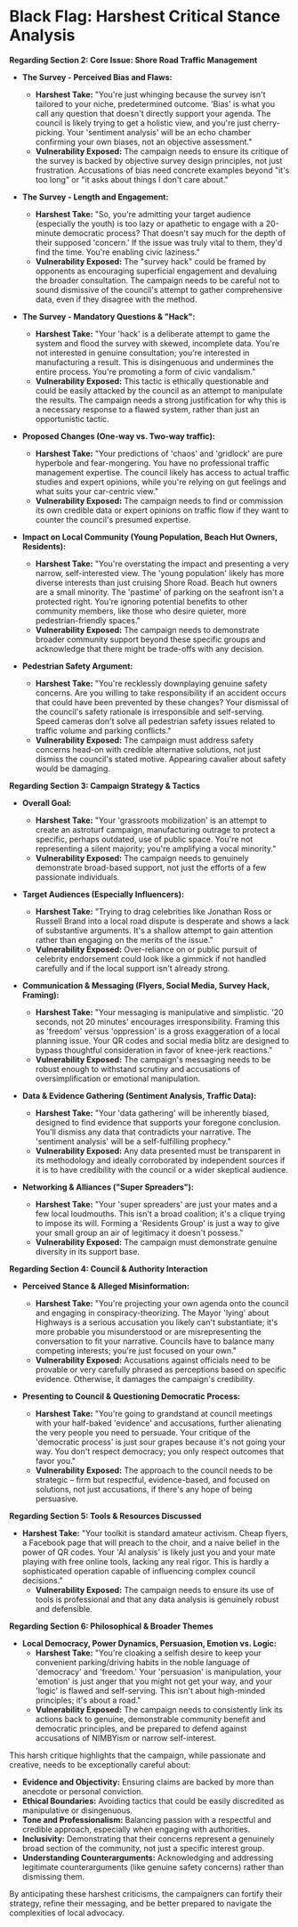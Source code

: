 # Black Flag: Harshest Critical Stance Analysis

**Regarding Section 2: Core Issue: Shore Road Traffic Management**

- **The Survey - Perceived Bias and Flaws:**
  - **Harshest Take:** "You're just whinging because the survey isn't tailored to your niche, predetermined outcome. 'Bias' is what you call any question that doesn't directly support your agenda. The council is likely trying to get a holistic view, and you're just cherry-picking. Your 'sentiment analysis' will be an echo chamber confirming your own biases, not an objective assessment."
  - **Vulnerability Exposed:** The campaign needs to ensure its critique of the survey is backed by objective survey design principles, not just frustration. Accusations of bias need concrete examples beyond "it's too long" or "it asks about things I don't care about."

- **The Survey - Length and Engagement:**
  - **Harshest Take:** "So, you're admitting your target audience (especially the youth) is too lazy or apathetic to engage with a 20-minute democratic process? That doesn't say much for the depth of their supposed 'concern.' If the issue was truly vital to them, they'd find the time. You're enabling civic laziness."
  - **Vulnerability Exposed:** The "survey hack" could be framed by opponents as encouraging superficial engagement and devaluing the broader consultation. The campaign needs to be careful not to sound dismissive of the council's attempt to gather comprehensive data, even if they disagree with the method.

- **The Survey - Mandatory Questions & "Hack":**
  - **Harshest Take:** "Your 'hack' is a deliberate attempt to game the system and flood the survey with skewed, incomplete data. You're not interested in genuine consultation; you're interested in manufacturing a result. This is disingenuous and undermines the entire process. You're promoting a form of civic vandalism."
  - **Vulnerability Exposed:** This tactic is ethically questionable and could be easily attacked by the council as an attempt to manipulate the results. The campaign needs a strong justification for why this is a necessary response to a flawed system, rather than just an opportunistic tactic.

- **Proposed Changes (One-way vs. Two-way traffic):**
  - **Harshest Take:** "Your predictions of 'chaos' and 'gridlock' are pure hyperbole and fear-mongering. You have no professional traffic management expertise. The council likely has access to actual traffic studies and expert opinions, while you're relying on gut feelings and what suits your car-centric view."
  - **Vulnerability Exposed:** The campaign needs to find or commission its own credible data or expert opinions on traffic flow if they want to counter the council's presumed expertise.

- **Impact on Local Community (Young Population, Beach Hut Owners, Residents):**
  - **Harshest Take:** "You're overstating the impact and presenting a very narrow, self-interested view. The 'young population' likely has more diverse interests than just cruising Shore Road. Beach hut owners are a small minority. The 'pastime' of parking on the seafront isn't a protected right. You're ignoring potential benefits to other community members, like those who desire quieter, more pedestrian-friendly spaces."
  - **Vulnerability Exposed:** The campaign needs to demonstrate broader community support beyond these specific groups and acknowledge that there might be trade-offs with any decision.

- **Pedestrian Safety Argument:**
  - **Harshest Take:** "You're recklessly downplaying genuine safety concerns. Are you willing to take responsibility if an accident occurs that could have been prevented by these changes? Your dismissal of the council's safety rationale is irresponsible and self-serving. Speed cameras don't solve all pedestrian safety issues related to traffic volume and parking conflicts."
  - **Vulnerability Exposed:** The campaign must address safety concerns head-on with credible alternative solutions, not just dismiss the council's stated motive. Appearing cavalier about safety would be damaging.

**Regarding Section 3: Campaign Strategy & Tactics**

- **Overall Goal:**
  - **Harshest Take:** "Your 'grassroots mobilization' is an attempt to create an astroturf campaign, manufacturing outrage to protect a specific, perhaps outdated, use of public space. You're not representing a silent majority; you're amplifying a vocal minority."
  - **Vulnerability Exposed:** The campaign needs to genuinely demonstrate broad-based support, not just the efforts of a few passionate individuals.

- **Target Audiences (Especially Influencers):**
  - **Harshest Take:** "Trying to drag celebrities like Jonathan Ross or Russell Brand into a local road dispute is desperate and shows a lack of substantive arguments. It's a shallow attempt to gain attention rather than engaging on the merits of the issue."
  - **Vulnerability Exposed:** Over-reliance on or public pursuit of celebrity endorsement could look like a gimmick if not handled carefully and if the local support isn't already strong.

- **Communication & Messaging (Flyers, Social Media, Survey Hack, Framing):**
  - **Harshest Take:** "Your messaging is manipulative and simplistic. '20 seconds, not 20 minutes' encourages irresponsibility. Framing this as 'freedom' versus 'oppression' is a gross exaggeration of a local planning issue. Your QR codes and social media blitz are designed to bypass thoughtful consideration in favor of knee-jerk reactions."
  - **Vulnerability Exposed:** The campaign's messaging needs to be robust enough to withstand scrutiny and accusations of oversimplification or emotional manipulation.

- **Data & Evidence Gathering (Sentiment Analysis, Traffic Data):**
  - **Harshest Take:** "Your 'data gathering' will be inherently biased, designed to find evidence that supports your foregone conclusion. You'll dismiss any data that contradicts your narrative. The 'sentiment analysis' will be a self-fulfilling prophecy."
  - **Vulnerability Exposed:** Any data presented must be transparent in its methodology and ideally corroborated by independent sources if it is to have credibility with the council or a wider skeptical audience.

- **Networking & Alliances ("Super Spreaders"):**
  - **Harshest Take:** "Your 'super spreaders' are just your mates and a few local loudmouths. This isn't a broad coalition; it's a clique trying to impose its will. Forming a 'Residents Group' is just a way to give your small group an air of legitimacy it doesn't possess."
  - **Vulnerability Exposed:** The campaign must demonstrate genuine diversity in its support base.

**Regarding Section 4: Council & Authority Interaction**

- **Perceived Stance & Alleged Misinformation:**
  - **Harshest Take:** "You're projecting your own agenda onto the council and engaging in conspiracy-theorizing. The Mayor 'lying' about Highways is a serious accusation you likely can't substantiate; it's more probable you misunderstood or are misrepresenting the conversation to fit your narrative. Councils have to balance many competing interests; you're just focused on your own."
  - **Vulnerability Exposed:** Accusations against officials need to be provable or very carefully phrased as perceptions based on specific evidence. Otherwise, it damages the campaign's credibility.

- **Presenting to Council & Questioning Democratic Process:**
  - **Harshest Take:** "You're going to grandstand at council meetings with your half-baked 'evidence' and accusations, further alienating the very people you need to persuade. Your critique of the 'democratic process' is just sour grapes because it's not going your way. You don't respect democracy; you only respect outcomes that favor you."
  - **Vulnerability Exposed:** The approach to the council needs to be strategic – firm but respectful, evidence-based, and focused on solutions, not just accusations, if there's any hope of being persuasive.

**Regarding Section 5: Tools & Resources Discussed**

- **Harshest Take:** "Your toolkit is standard amateur activism. Cheap flyers, a Facebook page that will preach to the choir, and a naive belief in the power of QR codes. Your 'AI analysis' is likely just you and your mate playing with free online tools, lacking any real rigor. This is hardly a sophisticated operation capable of influencing complex council decisions."
  - **Vulnerability Exposed:** The campaign needs to ensure its use of tools is professional and that any data analysis is genuinely robust and defensible.

**Regarding Section 6: Philosophical & Broader Themes**

- **Local Democracy, Power Dynamics, Persuasion, Emotion vs. Logic:**
  - **Harshest Take:** "You're cloaking a selfish desire to keep your convenient parking/driving habits in the noble language of 'democracy' and 'freedom.' Your 'persuasion' is manipulation, your 'emotion' is just anger that you might not get your way, and your 'logic' is flawed and self-serving. This isn't about high-minded principles; it's about a road."
  - **Vulnerability Exposed:** The campaign needs to consistently link its actions back to genuine, demonstrable community benefit and democratic principles, and be prepared to defend against accusations of NIMBYism or narrow self-interest.

This harsh critique highlights that the campaign, while passionate and creative, needs to be exceptionally careful about:
- **Evidence and Objectivity:** Ensuring claims are backed by more than anecdote or personal conviction.
- **Ethical Boundaries:** Avoiding tactics that could be easily discredited as manipulative or disingenuous.
- **Tone and Professionalism:** Balancing passion with a respectful and credible approach, especially when engaging with authorities.
- **Inclusivity:** Demonstrating that their concerns represent a genuinely broad section of the community, not just a specific interest group.
- **Understanding Counterarguments:** Acknowledging and addressing legitimate counterarguments (like genuine safety concerns) rather than dismissing them.

By anticipating these harshest criticisms, the campaigners can fortify their strategy, refine their messaging, and be better prepared to navigate the complexities of local advocacy.